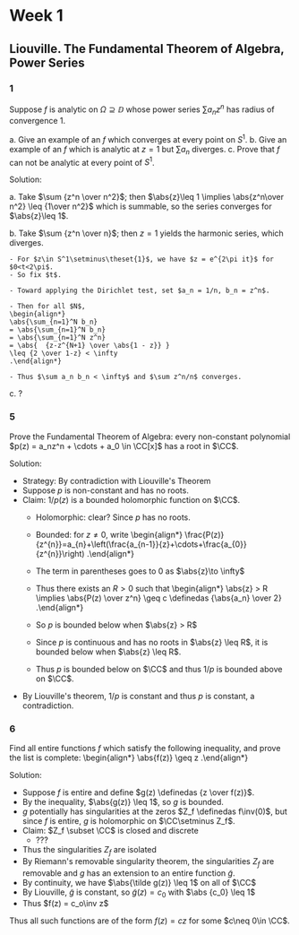 # Week 1

## Liouville. The Fundamental Theorem of Algebra, Power Series

### 1

Suppose $f$ is analytic on $\Omega \supseteq \DD$ whose power series $\sum a_n z^n$ has radius of convergence 1.

a. Give an example of an $f$ which converges at every point on $S^1$.
b. Give an example of an $f$ which is analytic at $z=1$ but $\sum a_n$ diverges.
c. Prove that $f$ can not be analytic at every point of $S^1$.


Solution:

a. Take $\sum {z^n \over n^2}$; then $\abs{z}\leq 1 \implies \abs{z^n\over n^2} \leq {1\over n^2}$ which is summable, so the series converges for $\abs{z}\leq 1$.

b. Take $\sum {z^n \over n}$; then $z=1$ yields the harmonic series, which diverges.
  
    - For $z\in S^1\setminus\theset{1}$, we have $z = e^{2\pi it}$ for $0<t<2\pi$. 
    - So fix $t$.
    
    - Toward applying the Dirichlet test, set $a_n = 1/n, b_n = z^n$.
    
    - Then for all $N$,
    \begin{align*}
    \abs{\sum_{n=1}^N b_n}
    = \abs{\sum_{n=1}^N b_n}
    = \abs{\sum_{n=1}^N z^n}
    = \abs{  {z-z^{N+1} \over \abs{1 - z}} } 
    \leq {2 \over 1-z} < \infty
    .\end{align*}
    
    - Thus $\sum a_n b_n < \infty$ and $\sum z^n/n$ converges.

c. ?


### 5

Prove the Fundamental Theorem of Algebra: every non-constant polynomial $p(z) = a_nz^n + \cdots + a_0 \in \CC[x]$ has a root in $\CC$.

Solution:

- Strategy: By contradiction with Liouville's Theorem
- Suppose $p$ is non-constant and has no roots.
- Claim: $1/p(z)$ is a bounded holomorphic function on $\CC$.
  - Holomorphic: clear? Since $p$ has no roots.
  - Bounded: for $z\neq 0$, write
    \begin{align*}
    \frac{P(z)}{z^{n}}=a_{n}+\left(\frac{a_{n-1}}{z}+\cdots+\frac{a_{0}}{z^{n}}\right)
    .\end{align*}

  - The term in parentheses goes to 0 as $\abs{z}\to \infty$
  - Thus there exists an $R>0$ such that
    \begin{align*}
    \abs{z} > R \implies \abs{P(z) \over z^n} \geq c \definedas {\abs{a_n} \over 2}
    .\end{align*}

  - So $p$ is bounded below when $\abs{z} > R$
  - Since $p$ is continuous and has no roots in $\abs{z} \leq R$, it is bounded below when $\abs{z} \leq R$.
  - Thus $p$ is bounded below on $\CC$ and thus $1/p$ is bounded above on $\CC$.
- By Liouville's theorem, $1/p$ is constant and thus $p$ is constant, a contradiction.


### 6

Find all entire functions $f$ which satisfy the following inequality, and prove the list is complete:
\begin{align*}
\abs{f(z)} \geq z
.\end{align*}

Solution:

- Suppose $f$ is entire and define $g(z) \definedas {z \over f(z)}$.
- By the inequality, $\abs{g(z)} \leq 1$, so $g$ is bounded.
- $g$ potentially has singularities at the zeros $Z_f \definedas f\inv(0)$, but since $f$ is entire, $g$ is holomorphic on $\CC\setminus Z_f$.
- Claim: $Z_f \subset \CC$ is closed and discrete
  - ???
- Thus the singularities $Z_f$ are isolated
- By Riemann's removable singularity theorem, the singularities $Z_f$ are removable and $g$ has an extension to an entire function $\tilde g$.
- By continuity, we have $\abs{\tilde g(z)} \leq 1$ on all of $\CC$
- By Liouville, $\tilde g$ is constant, so $\tilde g(z) = c_0$ with $\abs {c_0} \leq 1$
- Thus $f(z) = c_o\inv z$

Thus all such functions are of the form $f(z) = cz$ for some $c\neq 0\in \CC$.
